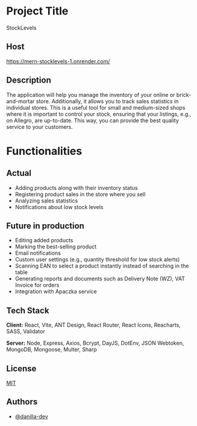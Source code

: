 
# Project Title
StockLevels 
## Host
https://mern-stocklevels-1.onrender.com/
## Description
The application will help you manage the inventory of your online or brick-and-mortar store. Additionally, it allows you to track sales statistics in individual stores. This is a useful tool for small and medium-sized shops where it is important to control your stock, ensuring that your listings, e.g., on Allegro, are up-to-date. This way, you can provide the best quality service to your customers.
# Functionalities
## Actual
- Adding products along with their inventory status
- Registering product sales in the store where you sell
- Analyzing sales statistics
- Notifications about low stock levels
## Future in production
- Editing added products
- Marking the best-selling product
- Email notifications
- Custom user settings (e.g., quantity threshold for low stock alerts)
- Scanning EAN to select a product instantly instead of searching in the table
- Generating reports and documents such as Delivery Note (WZ), VAT Invoice for orders
- Integration with Apaczka service

## Tech Stack

**Client:** React, Vite, ANT Design, React Router, React Icons, Reacharts, SASS, Validator

**Server:** Node, Express, Axios, Bcrypt, DayJS, DotEnv, JSON Webtoken, MongoDB, Mongoose, Multer, Sharp


## License

[MIT](https://choosealicense.com/licenses/mit/)


## Authors

- [@danilla-dev](https://github.com/danilla-dev)

